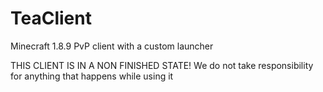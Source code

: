 # TeaClient
Minecraft 1.8.9 PvP client with a custom launcher

THIS CLIENT IS IN A NON FINISHED STATE! 
We do not take responsibility for anything that happens while using it
